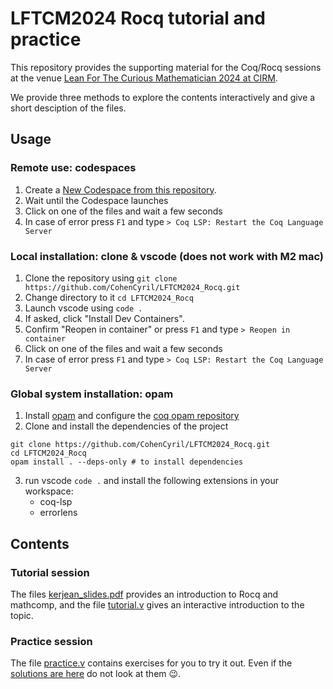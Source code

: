 # LFTCM2024 Rocq tutorial and practice

This repository provides the supporting material for the Coq/Rocq sessions at the venue
[Lean For The Curious Mathematician 2024 at CIRM](https://conferences.cirm-math.fr/2970.html).

We provide three methods to explore the contents interactively and give a short desciption of the files.

## Usage

### Remote use: codespaces

1. Create a [New Codespace from this repository](https://github.com/codespaces/new?hide_repo_select=true&ref=main&repo=767514192&skip_quickstart=true).
2. Wait until the Codespace launches
3. Click on one of the files and wait a few seconds
4. In case of error press `F1` and type `> Coq LSP: Restart the Coq Language Server`

### Local installation: clone & vscode (does not work with M2 mac)

1. Clone the repository using `git clone https://github.com/CohenCyril/LFTCM2024_Rocq.git`
2. Change directory to it `cd LFTCM2024_Rocq`
3. Launch vscode using `code .`
4. If asked, click "Install Dev Containers".
5. Confirm "Reopen in container" or press `F1` and type `> Reopen in container`
6. Click on one of the files and wait a few seconds
7. In case of error press `F1` and type `> Coq LSP: Restart the Coq Language Server`

### Global system installation: opam

  1. Install [opam](https://opam.ocaml.org/doc/Install.html) and configure the [coq opam repository](https://coq.inria.fr/opam-using.html#coq-packages)
  2. Clone and install the dependencies of the project
  ```shell
  git clone https://github.com/CohenCyril/LFTCM2024_Rocq.git
  cd LFTCM2024_Rocq
  opam install . --deps-only # to install dependencies
  ```
  3. run vscode `code .` and install the following extensions in your workspace:
     - coq-lsp
     - errorlens

## Contents

### Tutorial session

The files [kerjean_slides.pdf](kerjean_slides.pdf) provides an introduction to Rocq and mathcomp, and the file [tutorial.v](tutorial.v) gives an interactive introduction to the topic.

### Practice session

The file [practice.v](practice.v) contains exercises for you to try it out.
Even if the [solutions are here](solutions.v) do not look at them 😉.
